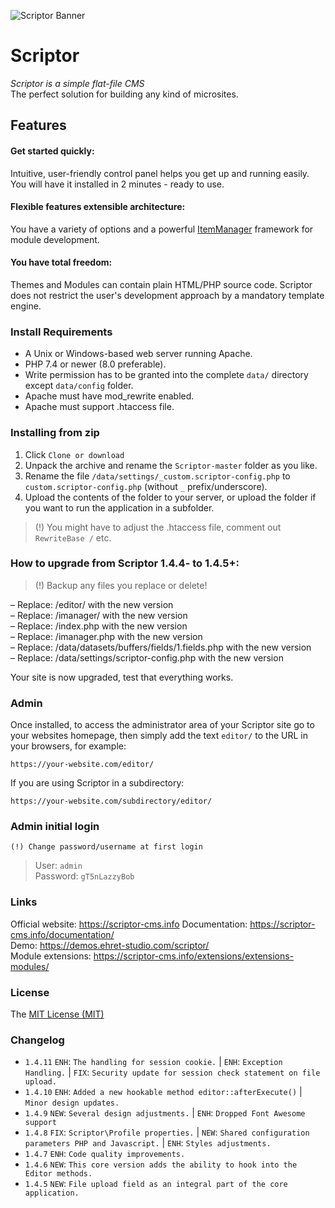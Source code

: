 ![Scriptor Banner](https://scriptor-cms.info/data/uploads/scriptor-banner.png)

# Scriptor

_Scriptor is a simple flat-file CMS_   
The perfect solution for building any kind of microsites.

## Features   
#### Get started quickly: 
Intuitive, user-friendly control panel helps you get up and running easily. 
You will have it installed in 2 minutes - ready to use.   

#### Flexible features extensible architecture:
You have a variety of options and a powerful [ItemManager](https://github.com/bigin/ItemManager-3) 
framework for module development.

#### You have total freedom:
Themes and Modules can contain plain HTML/PHP source code. Scriptor does not restrict the user's development approach 
by a mandatory template engine.


### Install Requirements
- A Unix or Windows-based web server running Apache.   
- PHP 7.4 or newer (8.0 preferable).   
- Write permission has to be granted into the complete `data/` directory except `data/config` folder.   
- Apache must have mod_rewrite enabled.   
- Apache must support .htaccess file.   
    
### Installing from zip
1. Click `Clone or download`
2. Unpack the archive and rename the `Scriptor-master` folder as you like.
3. Rename the file `/data/settings/_custom.scriptor-config.php` to `custom.scriptor-config.php` (without `_` prefix/underscore).
4. Upload the contents of the folder to your server, or upload the folder if you want to run the application in a subfolder.
   
> (!) You might have to adjust the .htaccess file, comment out `RewriteBase /` etc.    

### How to upgrade from Scriptor 1.4.4- to 1.4.5+:
> (!) Backup any files you replace or delete!

  – Replace: /editor/ with the new version   
  – Replace: /imanager/ with the new version   
  – Replace: /index.php with the new version   
  – Replace: /imanager.php with the new version   
  – Replace: /data/datasets/buffers/fields/1.fields.php with the new version   
  – Replace: /data/settings/scriptor-config.php with the new version   

  Your site is now upgraded, test that everything works.

### Admin
Once installed, to access the administrator area of your Scriptor site go to your websites homepage, then simply add the text `editor/` to the URL in your browsers, for example: 
```
https://your-website.com/editor/
```

If you are using Scriptor in a subdirectory: 
```
https://your-website.com/subdirectory/editor/
```

### Admin initial login  
`(!) Change password/username at first login`  
> User: `admin`   
> Password: `gT5nLazzyBob`

### Links   
Official website: https://scriptor-cms.info
Documentation: https://scriptor-cms.info/documentation/    
Demo: https://demos.ehret-studio.com/scriptor/        
Module extensions: https://scriptor-cms.info/extensions/extensions-modules/     

### License
The [MIT License (MIT)](https://github.com/bigin/Scriptor/blob/master/LICENSE)

### Changelog
- `1.4.11` `ENH`: `The handling for session cookie.` | `ENH`: `Exception Handling.` | `FIX`: `Security update for session check statement on file upload.`   
- `1.4.10` `ENH`: `Added a new hookable method editor::afterExecute()` | `Minor design updates.`    
- `1.4.9` `NEW`: `Several design adjustments.` | `ENH`: `Dropped Font Awesome support`    
- `1.4.8` `FIX`: `Scriptor\Profile properties.` | `NEW`: `Shared configuration parameters PHP and Javascript.` | `ENH`: `Styles adjustments.`    
- `1.4.7` `ENH`: `Code quality improvements.`   
- `1.4.6` `NEW`: `This core version adds the ability to hook into the Editor methods.`   
- `1.4.5` `NEW`: `File upload field as an integral part of the core application.`    
